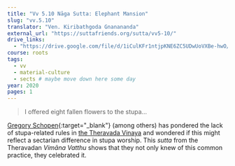 ```yaml
---
title: "Vv 5.10 Nāga Sutta: Elephant Mansion"
slug: "vv.5.10"
translator: "Ven. Kiribathgoda Gnanananda"
external_url: "https://suttafriends.org/sutta/vv5-10/"
drive_links:
  - "https://drive.google.com/file/d/1iCulKFr1ntjpKNE6ZC5UDwUoVXBe-hwO/view?usp=drivesdk"
course: roots
tags:
  - vv
  - material-culture
  - sects # maybe move down here some day
year: 2020
pages: 1
---
```


> I offered eight fallen flowers to the stupa...

[Gregory Schopen](https://doi.org/10.1515/9780824851224-008){:target="_blank"} (among others) has pondered the lack of stupa-related rules in [the Theravada Vinaya](/tags/vinaya-pitaka) and wondered if this might reflect a sectarian difference in stupa worship.
This *sutta* from the Theravadan *Vimāna Vatthu* shows that they not only knew of this common practice, they celebrated it.
